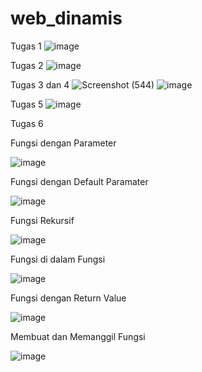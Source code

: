 # web_dinamis
Tugas 1
![image](https://user-images.githubusercontent.com/73783733/97809323-c32f4e80-1c9e-11eb-8d14-5f9e7ac178a9.png)

Tugas 2
![image](https://user-images.githubusercontent.com/73783733/97809457-93347b00-1c9f-11eb-8d15-c55e3fa3beea.png)

Tugas 3 dan 4
![Screenshot (544)](https://user-images.githubusercontent.com/73783733/97823045-5b065a00-1cea-11eb-9464-e8b9e637c1ca.png)
![image](https://user-images.githubusercontent.com/73783733/97822926-fd720d80-1ce9-11eb-8e11-98188b0b9a9f.png)

Tugas 5
![image](https://user-images.githubusercontent.com/73783733/99206740-c4a85d00-27ee-11eb-96b7-7368c56b9641.png)

Tugas 6

Fungsi dengan Parameter

![image](https://user-images.githubusercontent.com/73783733/100575681-31534980-330f-11eb-8396-91ce5f9ded11.png)


Fungsi dengan Default Paramater

![image](https://user-images.githubusercontent.com/73783733/100575757-5e076100-330f-11eb-95a6-d74b05bf37d0.png)


Fungsi Rekursif

![image](https://user-images.githubusercontent.com/73783733/100575788-6e1f4080-330f-11eb-9e47-c93e7a999835.png)


Fungsi di dalam Fungsi

![image](https://user-images.githubusercontent.com/73783733/100575826-7c6d5c80-330f-11eb-8f86-0149924d390a.png)


Fungsi dengan Return Value

![image](https://user-images.githubusercontent.com/73783733/100575865-90b15980-330f-11eb-860c-5d1739ea8d90.png)


Membuat dan Memanggil Fungsi

![image](https://user-images.githubusercontent.com/73783733/100575895-9dce4880-330f-11eb-9071-932278c4fe6c.png)


